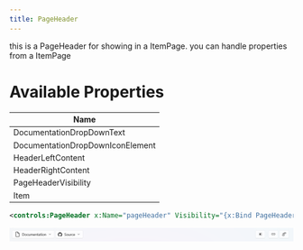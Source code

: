 ```yaml
---
title: PageHeader
---
```


this is a PageHeader for showing in a ItemPage. you can handle properties from a ItemPage


# Available Properties

|Name|
|-|
|DocumentationDropDownText|
|DocumentationDropDownIconElement|
|HeaderLeftContent|
|HeaderRightContent|
|PageHeaderVisibility|
|Item|

```xml
<controls:PageHeader x:Name="pageHeader" Visibility="{x:Bind PageHeaderVisibility}" Item="{x:Bind Item, Mode=OneWay}" />
```

![LandingsPage](https://raw.githubusercontent.com/ghost1372/Resources/main/LandingsPage/PageHeader.png)